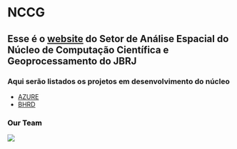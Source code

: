 # NCCG

## Esse é o [website](https://nccg.github.io/) do Setor de Análise Espacial do Núcleo de Computação Científica e Geoprocessamento do JBRJ

### Aqui serão listados os projetos em desenvolvimento do núcleo

- [AZURE](https://portal.azure.com/#home)
- [BHRD](https://github.com/Projeto-BHRD-INMA)

###  <span style="color:black"> Our Team </span>

![](https://i.imgur.com/weXG4Am.png)
